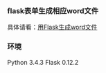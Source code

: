 ### flask表单生成相应word文件
具体请看：[用Flask生成word文件](http://lovehxy.com/2018/07/30/python/%E7%94%A8flask%E7%94%9F%E6%88%90word%E6%96%87%E4%BB%B6/)

### 环境
Python 3.4.3
Flask 0.12.2
